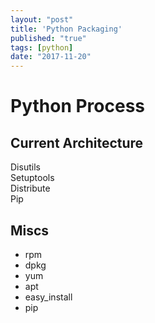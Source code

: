 ```yaml
---
layout: "post"
title: 'Python Packaging'
published: "true"
tags: [python]
date: "2017-11-20"
---
```


# Python Process

## Current Architecture

Disutils  
Setuptools  
Distribute  
Pip  

## Miscs

- rpm
- dpkg
- yum
- apt
- easy_install
- pip
